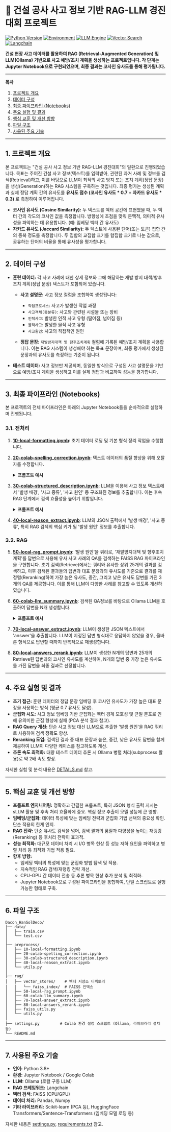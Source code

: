 # 🚧 건설 공사 사고 정보 기반 RAG-LLM 경진대회 프로젝트

[![Python Version](https://img.shields.io/badge/python-3.8+-blue.svg)](https://www.python.org/)
[![Environment](https://img.shields.io/badge/Environment-Jupyter/Colab-orange.svg)](https://colab.research.google.com/)
[![LLM Engine](https://img.shields.io/badge/LLM-Ollama-lightgrey.svg)](https://ollama.com)
[![Vector Search](https://img.shields.io/badge/Search-FAISS-blueviolet.svg)](https://github.com/facebookresearch/faiss)
[![Langchain](https://img.shields.io/badge/Framework-Langchain-yellowgreen.svg)](https://python.langchain.com/)

**건설 현장 사고 데이터를 활용하여 RAG (Retrieval-Augmented Generation) 및 LLM(Ollama) 기반으로 사고 예방/조치 계획을 생성하는 프로젝트입니다. 각 단계는 Jupyter Notebook으로 구현되었으며, 최종 결과는 코사인 유사도를 통해 평가됩니다.**

---

**목차**
1.  [프로젝트 개요](#1-프로젝트-개요)
2.  [데이터 구성](#2-데이터-구성)
3.  [최종 파이프라인 (Notebooks)](#3-최종-파이프라인-notebooks)
4.  [주요 실험 및 결과](#4-주요-실험-및-결과)
5.  [핵심 교훈 및 개선 방향](#5-핵심-교훈-및-개선-방향)
6.  [파일 구조](#6-파일-구조)
7.  [사용된 주요 기술](#7-사용된-주요-기술)

---

## 1. 프로젝트 개요

본 프로젝트는 "건설 공사 사고 정보 기반 RAG-LLM 경진대회"의 일환으로 진행되었습니다. 목표는 주어진 건설 사고 정보(텍스트)를 입력받아, 관련된 과거 사례 및 정보를 검색(Retrieval)하고, 이를 바탕으로 LLM이 최적의 사고 방지 또는 조치 계획(정답 문장)을 생성(Generation)하는 RAG 시스템을 구축하는 것입니다. 최종 평가는 생성된 계획과 실제 정답 계획 간의 유사도를 **유사도 점수 (코사인 유사도 * 0.7 + 자카드 유사도 * 0.3)** 로 측정하여 이루어집니다.

*   **코사인 유사도 (Cosine Similarity):** 두 텍스트를 벡터 공간에 표현했을 때, 두 벡터 간의 각도의 코사인 값을 측정합니다. 방향성에 초점을 맞춰 문맥적, 의미적 유사성을 파악하는 데 유용합니다. (예: 임베딩 벡터 간 유사도)
*   **자카드 유사도 (Jaccard Similarity):** 두 텍스트에 사용된 단어(또는 토큰) 집합 간의 중복 정도를 측정합니다. 두 집합의 교집합 크기를 합집합 크기로 나눈 값으로, 공유하는 단어의 비율을 통해 유사성을 평가합니다.

---

## 2. 데이터 구성

*   **훈련 데이터:** 각 사고 사례에 대한 상세 정보와 그에 해당하는 재발 방지 대책/향후 조치 계획(정답 문장) 텍스트가 포함되어 있습니다.

    *   **사고 설명문:** 사고 정보 컬럼을 조합하여 생성됩니다:
        *   `작업프로세스`: 사고가 발생한 작업 과정
        *   `사고객체(중분류)`: 사고와 관련된 시설물 또는 장비
        *   `인적사고`: 발생한 인적 사고 유형 (떨어짐, 넘어짐 등)
        *   `물적사고`: 발생한 물적 사고 유형
        *   `사고원인`: 사고의 직접적인 원인

    *   **정답 문장:** `재발방지대책 및 향후조치계획` 컬럼에 기록된 예방/조치 계획을 사용합니다. 이는 RAG 시스템이 생성해야 하는 목표 문장이며, 최종 평가에서 생성된 문장과의 유사도를 측정하는 기준이 됩니다.

*   **테스트 데이터:** 사고 정보만 제공되며, 동일한 방식으로 구성된 사고 설명문을 기반으로 예방/조치 계획을 생성하고 이를 실제 정답과 비교하여 성능을 평가합니다.

---

## 3. 최종 파이프라인 (Notebooks)

본 프로젝트의 전체 파이프라인은 아래의 Jupyter Notebook들을 순차적으로 실행하며 진행됩니다.

### 3.1. 전처리

1.  **[10-local-formatting.ipynb](https://github.com/j8n17/Dacon_HanSolDeco/blob/main/preprocess/10-local-formatting.ipynb)**: 초기 데이터 로딩 및 기본 형식 정리 작업을 수행합니다.
2.  **[20-colab-spelling_correction.ipynb](https://github.com/j8n17/Dacon_HanSolDeco/blob/main/preprocess/20-colab-spelling_correction.ipynb)**: 텍스트 데이터의 품질 향상을 위해 오탈자를 수정합니다.
    <details>
    <summary><b>프롬프트 예시</b></summary>

    ```
    당신은 맞춤법 수정 전문가입니다. 제공될 문장의 맞춤법을 수정하되, 형식을 유지하고 추가적인 정보를 생성하지 마세요.
    문장: "넘어짐 사고 (사고자가 보행로가 아닌 콘크리트 L형 측구 양생을 위해 덮어둔 천막위를 걷다가 집수정(맨홀) 개구부를 밝아 실족하여 상해 발생)"
    수정: 
    ```

    **LLM 답변**

    ```
    넘어짐 사고(사고자는 보행로가 아닌 콘크리트 L형 측구 양생을 위해 덮어둔 천막 위를 걷다가 집수정(맨홀) 개구부를 밟아 실족하여 상해 발생)
    ```
    </details>

3.  **[30-colab-structured_description.ipynb](https://github.com/j8n17/Dacon_HanSolDeco/blob/main/preprocess/30-colab-structured_description.ipynb)**: LLM을 이용해 사고 정보 텍스트에서 '발생 배경', '사고 종류', '사고 원인' 등 구조화된 정보를 추출합니다. 이는 후속 RAG 단계에서 검색 효율성을 높이기 위함입니다.
    <details>
    <summary><b>프롬프트 예시</b></summary>
    
    ```
    한국 건설 공사 안전 사고 관련 문장을 언어 모델에 사용하기 위해 전처리하려 합니다.
    사고가 발생한 배경과 핵심적인 피해 내용, 사고 원인을 도출하고, "발생 배경, 사고 종류, 사고 원인"을 json 형식으로 핵심적인 내용만 간결히 정리해주세요.
    추가적인 정보를 임의로 추론하거나 생성하지 말고, 원문에 주어진 정보만을 반영하세요.
    제공될 문장은 [문장: "사고 종류 (사고 설명 또는 원인)"] 형식으로 제공됩니다.
    문장: "설치작업 중 넘어짐 사고 (크레인 이용 작업 중 줄걸이에 작업자 생명줄이 걸려 중심을 잃고 인접 시스템 동바리 자재에 부딪혀 부상)"
    ```

    **LLM 답변**

    ````
    ```json
    {   
        "발생 배경": "크레인 이용 작업 중",
        "사고 종류": "넘어짐 사고 (줄걸이)",
        "사고 원인": "줄걸이에 작업자 생명줄이 걸려 중심을 잃고 인접 시스템 동바리 자재에 부딪힘"
    }
    ```
    ````
    </details>
4.  **[40-local-reason_extract.ipynb](https://github.com/j8n17/Dacon_HanSolDeco/blob/main/preprocess/40-local-reason_extract.ipynb)**: LLM의 JSON 출력에서 '발생 배경', '사고 종류', 특히 RAG 검색의 핵심 키가 될 '발생 원인' 정보를 추출합니다.

### 3.2. RAG

5.  **[50-local-rag_prompt.ipynb](https://github.com/j8n17/Dacon_HanSolDeco/blob/main/rag/50-local-rag_prompt.ipynb)**: ‘발생 원인’을 쿼리로, '재발방지대책 및 향후조치계획'를 답변으로 사용해 유사 사고 사례의 QA를 검색하는 FAISS RAG 파이프라인을 구현합니다. 초기 검색(Retrieve)에서는 쿼리와 유사한 상위 25개의 결과를 검색하고, 이후 검색된 결과들의 답변과 대표 문장과의 유사도를 기준으로 결과를 재정렬(Reranking)하여 가장 높은 유사도, 중간, 그리고 낮은 유사도 답변를 가진 3개의 QA를 제공합니다. 이를 통해 LLM이 다양한 사례를 참고할 수 있도록 개선하였습니다.

6.  **[60-colab-llm_summary.ipynb](https://github.com/j8n17/Dacon_HanSolDeco/blob/main/rag/60-colab-llm_summary.ipynb)**: 검색된 QA정보를 바탕으로 Ollama LLM을 호출하여 답변을 N개 생성합니다.
    <details>
    <summary><b>프롬프트 예시</b></summary>

    ````
    아래의 모범 답안 예시를 참고해 answer을 작성해주세요. 각각의 answer은 모두 question과 base_answer을 반영해 만든 결과입니다. 결과는 ""user_question""만 json으로 출력해주세요.
    ```json
    {
    ""base_answer"": ""작업전 안전교육 강화 및 작업장 위험요소 점검을 통한 재발 방지와 안전관리 교육 철저를 통한 향후 조치 계획.""
    ""examples"": [
        {
        ""question"": ""발생 배경: 절단 작업 중, 사고 종류: 기계 사용 부주의로 인한 절단, 베임 사고, 사고 원인: 기계 사용 부주의"",
        ""answer"": ""장비 점검 및 작업자 안전교육 실시.""
        },
        {
        ""question"": ""발생 배경: 설치작업 중, 사고 종류: 보강토 옹벽 관련 절단, 베임 사고, 사고 원인: 자재 절단 작업 시 절단부로부터 작업자 이격 미흡, 안전 장비(베임 방지 장갑) 미착용"",
        ""answer"": ""절단작업 시 안전장갑 지급과 근로자 안전교육 실시를 통한 재발 방지 대책 마련.""
        },
        {
        ""question"": ""발생 배경: 절단 작업 중, 사고 종류: 공구류 관련 절단, 베임 사고, 사고 원인: 공구 사용 중 작업자 부주의"",
        ""answer"": ""공구사용 전 주의사항 고지 및 공구사용 숙련자 배치와 함께 건설현장 재해예방을 위한 안전관리 철저 지시.""
        }
    ]
    }
    ```
    ```json
    {
    ""user_question"": {
        ""question"": ""발생 배경: 절단 작업 중 각도 절단기 이용, 사고 종류: 각도 절단기 관련 베임 사고, 사고 원인: 방호덮개 하락 지연으로 인한 재해자 손상"",
        ""answer"": """"
    }
    }
    ```
    ````

    **LLM 답변**

    ````
    ```json
    {
    ""user_question"": {
        ""question"": ""발생 배경: 절단 작업 중 각도 절단기 이용, 사고 종류: 각도 절단기 관련 베임 사고, 사고 원인: 방호덮개 하락 지연으로 인한 재해자 손상"",
        ""answer"": ""각도절단기 안전 점검 강화 및 작업자 교육 실시, 방호덮개 작동 상태 확인 철저, 재해 발생 시 응급처치 교육 실시를 통한 향후 조치 계획.""
        }
    }
    ```
    ````
7.  **[70-local-answer_extract.ipynb](https://github.com/j8n17/Dacon_HanSolDeco/blob/main/rag/70-local-answer_extract.ipynb)**: LLM이 생성한 JSON 텍스트에서 'answer'을 추출합니다. LLM이 지정된 답변 형식대로 응답하지 않았을 경우, 올바른 형식으로 답변할 때까지 반복적으로 재생성합니다.
8.  **[80-local-answers_rerank.ipynb](https://github.com/j8n17/Dacon_HanSolDeco/blob/main/rag/80-local-answers_rerank.ipynb)**: LLM이 생성한 N개의 답변과 25개의 Retrieve된 답변과의 코사인 유사도를 계산하여, N개의 답변 중 가장 높은 유사도를 가진 답변을 최종 결과로 선정합니다.

---

## 4. 주요 실험 및 결과

*   **초기 접근:** 훈련 데이터의 정답 문장 임베딩 후 코사인 유사도가 가장 높은 대표 문장을 사용하는 방식 (평균 0.7 유사도 달성).
*   **군집화 시도:** 사고 정보 임베딩 기반 군집화는 벡터 경계 모호성 및 균일 분포로 인해 유의미한 군집 형성에 실패 (PCA 분석 결과 참고).
*   **RAG Query 개선:** 단순 사고 정보 대신 LLM으로 추출한 '발생 원인'을 RAG 쿼리로 사용하여 검색 정확도 향상.
*   **Reranking 도입:** 검색된 결과 중 대표 문장과 높은, 중간, 낮은 유사도 답변을 함께 제공하여 LLM이 다양한 케이스를 참고하도록 개선.
*   **추론 속도 최적화:** 대량 테스트 데이터 추론 시 Ollama 병렬 처리(subprocess 활용)로 약 2배 속도 향상.

자세한 실험 및 분석 내용은 [DETAILS.md](https://github.com/j8n17/Dacon_HanSolDeco/blob/main/DETAILS.md) 참고.

---

## 5. 핵심 교훈 및 개선 방향

*   **프롬프트 엔지니어링:** 명확하고 간결한 프롬프트, 특히 JSON 형식 출력 지시는 sLLM 활용 및 후속 처리 효율화에 중요. 핵심 정보 추출이 모델 성능에 큰 영향.
*   **임베딩/군집화:** 데이터 특성에 맞는 임베딩 전략과 군집화 기법 선택의 중요성 확인. 단순 적용의 한계 인지.
*   **RAG 전략:** 단순 유사도 검색을 넘어, 검색 결과의 품질과 다양성을 높이는 재랭킹(Reranking) 등 후처리 전략이 효과적.
*   **성능 최적화:** 대규모 데이터 처리 시 I/O 병목 현상 등 성능 저하 요인을 파악하고 병렬 처리 등 최적화 기법 적용 필요.
*   **향후 방향:**
    *   임베딩 벡터의 특성에 맞는 군집화 방법 탐색 및 적용.
    *   지속적인 RAG 검색/재랭킹 전략 개선.
    *   CPU-GPU 간 데이터 전송 등 추론 병목 현상 추가 분석 및 최적화.
    *   Jupyter Notebook으로 구성된 파이프라인을 통합하여, 단일 스크립트로 실행 가능한 형태로 구축.

---

## 6. 파일 구조

```
Dacon_HanSolDeco/
├── data/
│   ├── train.csv
│   └── test.csv
│
├── preprocess/
│   ├── 10-local-formatting.ipynb
│   ├── 20-colab-spelling_correction.ipynb
│   ├── 30-colab-structured_description.ipynb
│   ├── 40-local-reason_extract.ipynb
│   └── utils.py
│
├── rag/
│   ├── vector_stores/    # 벡터 저장소 디렉토리
│   │   └── faiss_index/  # FAISS 인덱스
│   ├── 50-local-rag_prompt.ipynb
│   ├── 60-colab-llm_summary.ipynb
│   ├── 70-local-answer_extract.ipynb
│   ├── 80-local-answers_rerank.ipynb
│   ├── faiss_utils.py
│   └── utils.py
│
├── settings.py         # Colab 환경 설정 스크립트 (Ollama, 라이브러리 설치 등)
└── README.md
```

---

## 7. 사용된 주요 기술

*   **언어:** Python 3.8+
*   **환경:** Jupyter Notebook / Google Colab
*   **LLM:** Ollama (로컬 구동 LLM)
*   **RAG 프레임워크:** Langchain
*   **벡터 검색:** FAISS (CPU/GPU)
*   **데이터 처리:** Pandas, Numpy
*   **기타 라이브러리:** Scikit-learn (PCA 등), HuggingFace Transformers/Sentence-Transformers (임베딩 모델 로딩 등)

자세한 내용은 [settings.py](https://github.com/j8n17/Dacon_HanSolDeco/blob/main/settings.py), [requirements.txt](https://github.com/j8n17/Dacon_HanSolDeco/blob/main/requirements.txt) 참고.